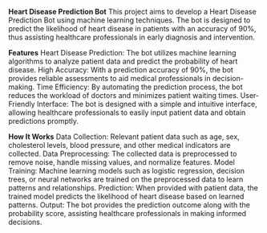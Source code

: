 **Heart Disease Prediction Bot**
This project aims to develop a Heart Disease Prediction Bot using machine learning techniques. The bot is designed to predict the likelihood of heart disease in patients with an accuracy of 90%, thus assisting healthcare professionals in early diagnosis and intervention.

**Features**
Heart Disease Prediction: The bot utilizes machine learning algorithms to analyze patient data and predict the probability of heart disease.
High Accuracy: With a prediction accuracy of 90%, the bot provides reliable assessments to aid medical professionals in decision-making.
Time Efficiency: By automating the prediction process, the bot reduces the workload of doctors and minimizes patient waiting times.
User-Friendly Interface: The bot is designed with a simple and intuitive interface, allowing healthcare professionals to easily input patient data and obtain predictions promptly.

**How It Works**
Data Collection: Relevant patient data such as age, sex, cholesterol levels, blood pressure, and other medical indicators are collected.
Data Preprocessing: The collected data is preprocessed to remove noise, handle missing values, and normalize features.
Model Training: Machine learning models such as logistic regression, decision trees, or neural networks are trained on the preprocessed data to learn patterns and relationships.
Prediction: When provided with patient data, the trained model predicts the likelihood of heart disease based on learned patterns.
Output: The bot provides the prediction outcome along with the probability score, assisting healthcare professionals in making informed decisions.
